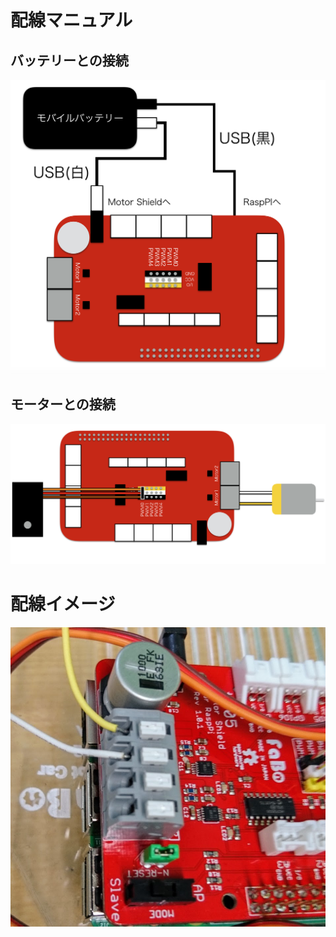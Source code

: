 # 配線マニュアル

## バッテリーとの接続

![](/type1/img/type1_blockdiagram002.png)

## モーターとの接続

![](/type1/img/type1_blockdiagram003.png)

# 配線イメージ

![](/type1/img/implement_type1_001.png)